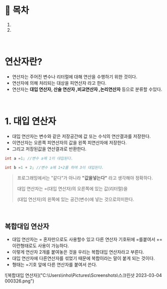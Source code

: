 # 🔖 목차

1.
2.

<br/>

# 연산자란?

  - 연산자는 주어진 변수나 리터럴에 대해 연산을 수행하기 위한 것이다.
  - 연산자에 의해 처리되는 대상을 피연산자 라고 한다.
  - 연산자는 **대입 연산자, 산술 연산자 ,비교연산자 ,논리연산자** 등으로 분류할 수있다.

<br/>

# 1. 대입 연산자

  - 대입 연산자는 변수와 같은 저장공간에 값 또는 수식의 연산결과를 저장한다.
  - 이연산자는 오른쪽 피연산자의 값을 왼쪽 피연산자에 저장한다.
  - 그리고 저장된값을 연산결과로 반환한다.

```java
int a =1; //변수 a에 1이 대입된다.

int b =1 + 2; //변수 a에 1+2를 하여 3이 대입된다.
```

 > 프로그래밍에서는 "같다"가 아니라 **"값을넣는다"** 라고 생각해야 정확하다.
 > 
 > 대입 연산자는 =(대입 연산자)의 오른쪽에 있는 값(리터럴)을
 > 
 > (대입 연산자)의 왼쪽에 있는 공간(변수)에 넣는 것으로의미한다.

<br/>

## 복합대입 연산자

  - 대입 연산자는 = 혼자만으로도 사용할수 있고 다른 연산자 기호뒤에 =를붙여서 += 이런형태로도 사용이 가능하다.
  - 이렇게 연산자 2개를 붙여놓은 것을 우리는 복합대입 연산자라고 부른다.
  - 대입 연산자에 다른연산자를 섞었기 때문에 복합이라는 말이 붙게 되는 것이다.
  - 형태는 =기호 앞에 다른 연산자를 붙여서 쓴다.

 ![복합대입 연산자]("C:\Users\inho\Pictures\Screenshots\스크린샷 2023-03-04 000326.png")

 
 

